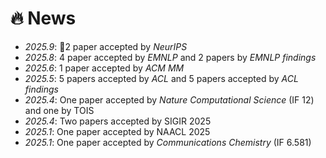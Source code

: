 # 🔥 News
- *2025.9*: 🎉2 paper accepted by *NeurIPS*
- *2025.8*: 4 paper accepted by *EMNLP* and 2 papers by *EMNLP findings*
- *2025.6*: 1 paper accepted by *ACM MM*
- *2025.5*:  5 papers accepted by *ACL* and 5 papers accepted by *ACL findings*
- *2025.4*:  One paper accepted by *Nature Computational Science* (IF 12) and one by TOIS
- *2025.4*: Two papers accepted by SIGIR 2025
- *2025.1*: One paper accepted by NAACL 2025
- *2025.1*: One paper accepted by *Communications Chemistry* (IF 6.581)
<!--- *2024.11*: One paper accepted by COLING 2025-->
